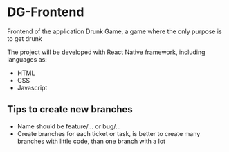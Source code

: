 # DG-Frontend
Frontend of the application Drunk Game, a game where the only purpose is to get drunk

The project will be developed with React Native framework, including languages as:
- HTML
- CSS
- Javascript

## Tips to create new branches
- Name should be feature/... or bug/...
- Create branches for each ticket or task, is better to create many branches with little code, than one branch with a lot

